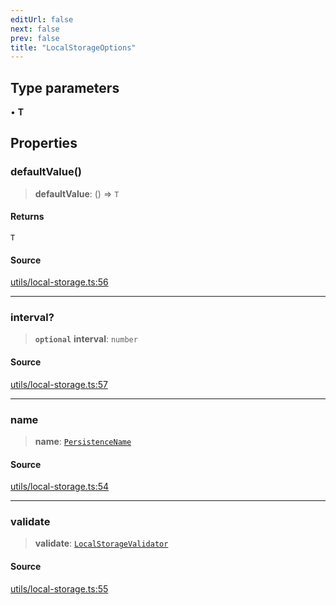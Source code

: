 ```yaml
---
editUrl: false
next: false
prev: false
title: "LocalStorageOptions"
---
```


## Type parameters

• **T**

## Properties

### defaultValue()

> **defaultValue**: () => `T`

#### Returns

`T`

#### Source

[utils/local-storage.ts:56](https://github.com/nodenogg-in/alpha-p2p/blob/2cff8cc/packages/statekit/src/utils/local-storage.ts#L56)

***

### interval?

> **`optional`** **interval**: `number`

#### Source

[utils/local-storage.ts:57](https://github.com/nodenogg-in/alpha-p2p/blob/2cff8cc/packages/statekit/src/utils/local-storage.ts#L57)

***

### name

> **name**: [`PersistenceName`](../type-aliases/PersistenceName.md)

#### Source

[utils/local-storage.ts:54](https://github.com/nodenogg-in/alpha-p2p/blob/2cff8cc/packages/statekit/src/utils/local-storage.ts#L54)

***

### validate

> **validate**: [`LocalStorageValidator`](../type-aliases/LocalStorageValidator.md)

#### Source

[utils/local-storage.ts:55](https://github.com/nodenogg-in/alpha-p2p/blob/2cff8cc/packages/statekit/src/utils/local-storage.ts#L55)
